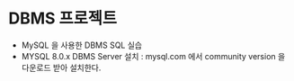 # DBMS 프로젝트
* MySQL 을 사용한 DBMS SQL 실습
* MYSQL 8.0.x DBMS Server 설치 : mysql.com 에서 community version 을 다운로드 받아 설치한다.
